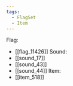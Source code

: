 ```yaml
---
tags:
  - FlagSet
  - Item
---
```

Flag:
- [[flag_11426]]
Sound:
- [[sound_17]]
- [[sound_43]]
- [[sound_44]]
Item:
- [[item_518]]
